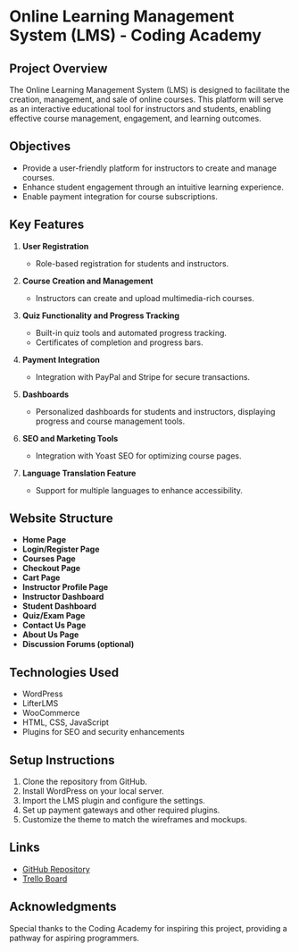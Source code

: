 # Online Learning Management System (LMS) - Coding Academy

## Project Overview

The Online Learning Management System (LMS) is designed to facilitate the creation, management, and sale of online courses. This platform will serve as an interactive educational tool for instructors and students, enabling effective course management, engagement, and learning outcomes.

## Objectives

- Provide a user-friendly platform for instructors to create and manage courses.
- Enhance student engagement through an intuitive learning experience.
- Enable payment integration for course subscriptions.

## Key Features

1. **User Registration**
   - Role-based registration for students and instructors.

2. **Course Creation and Management**
   - Instructors can create and upload multimedia-rich courses.

3. **Quiz Functionality and Progress Tracking**
   - Built-in quiz tools and automated progress tracking.
   - Certificates of completion and progress bars.

4. **Payment Integration**
   - Integration with PayPal and Stripe for secure transactions.

5. **Dashboards**
   - Personalized dashboards for students and instructors, displaying progress and course management tools.

6. **SEO and Marketing Tools**
   - Integration with Yoast SEO for optimizing course pages.

7. **Language Translation Feature**
   - Support for multiple languages to enhance accessibility.

## Website Structure

- **Home Page**
- **Login/Register Page**
- **Courses Page**
- **Checkout Page**
- **Cart Page**
- **Instructor Profile Page**
- **Instructor Dashboard**
- **Student Dashboard**
- **Quiz/Exam Page**
- **Contact Us Page**
- **About Us Page**
- **Discussion Forums (optional)**

## Technologies Used

- WordPress
- LifterLMS
- WooCommerce
- HTML, CSS, JavaScript
- Plugins for SEO and security enhancements

## Setup Instructions

1. Clone the repository from GitHub.
2. Install WordPress on your local server.
3. Import the LMS plugin and configure the settings.
4. Set up payment gateways and other required plugins.
5. Customize the theme to match the wireframes and mockups.

## Links

- [GitHub Repository](https://github.com/AyahRimawi/Online-Learning-Management-System-LMS-Using-WordPress.git)
- [Trello Board](#https://trello.com/b/h3UUmUC9/orange-coding-academy)

## Acknowledgments

Special thanks to the Coding Academy for inspiring this project, providing a pathway for aspiring programmers.

